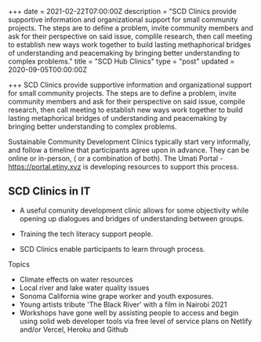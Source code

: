 +++
date = 2021-02-22T07:00:00Z
description = "SCD Clinics provide supportive information and organizational support for small community projects. The steps are to define a problem, invite community members and ask for their perspective on said issue, complile research, then call meeting to establish new ways work together to build lasting methaphorical bridges of understanding and peacemaking by bringing better understanding to complex problems."
title = "SCD Hub Clinics"
type = "post"
updated = 2020-09-05T00:00:00Z

+++
SCD Clinics provide supportive information and organizational support for small community projects. The steps are to define a problem, invite community members and ask for their perspective on said issue, compile research, then call meeting to establish new ways work together to build lasting metaphorical bridges of understanding and peacemaking by bringing better understanding to complex problems.

Sustainable Community Development Clinics typically start very informally, and follow a timeline that participants agree upon in advance.  They can be online or in-person, ( or a combination of both).  The Umati Portal - https://portal.etiny.xyz is developing resources to support this process.

## SCD Clinics in IT

- A useful comunity development clinic allows for some objectivity while opening up dialogues and bridges of understanding between groups.

- Training the tech literacy support people. 

- SCD Clinics enable participants to learn through process.

Topics

* Climate effects on water resources
* Local river and lake water quality issues
* Sonoma California wine grape worker and youth exposures.
* Young artists tribute 'The Black River' with a film in Nairobi 2021
* Workshops have gone well by assisting people to access and begin using solid web developer tools via free level of service plans on Netlify and/or Vercel, Heroku and Github
